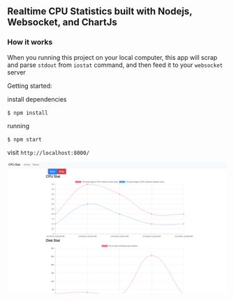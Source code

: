 ## Realtime CPU Statistics built with Nodejs, Websocket, and ChartJs

### How it works

When you running this project on your local computer, this app will scrap and parse `stdout` from `iostat` command, and then feed it to your `websocket` server

Getting started:

install dependencies
```
$ npm install
```

running
```
$ npm start
```

visit `http://localhost:8000/`

<div align="center">

[<img src="./docs/res.png" width="900">](https://github.com/telkomdev/node-cpu-stat)
<br/><br/>
</div>